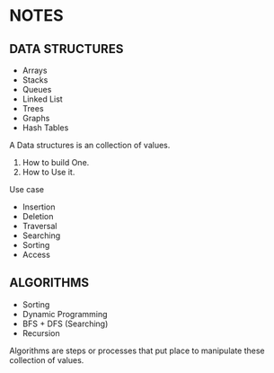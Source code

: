 # NOTES

## DATA STRUCTURES

* Arrays 
* Stacks
* Queues
* Linked List
* Trees
* Graphs 
* Hash Tables

A Data structures is an collection of values. 

1. How to build One. 
2. How to Use it.

Use case
* Insertion
* Deletion
* Traversal
* Searching
* Sorting
* Access


## ALGORITHMS

* Sorting
* Dynamic Programming
* BFS + DFS (Searching)
* Recursion

Algorithms are steps or processes that put place to manipulate these collection of values. 

